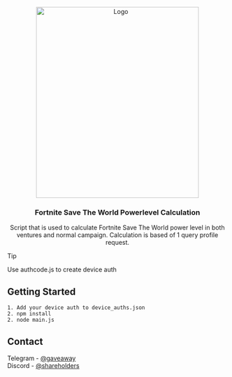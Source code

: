 <!-- PROJECT LOGO -->
<br />
<div align="center">
  <a href="https://github.com/Probabilities/SaveTheWorld-Powerlevel-Calculation">
    <img src="https://cdn2.unrealengine.com/save-the-world-1488x1748-344662083.jpg" alt="Logo" width="372" height="437">
  </a>

  <h3 align="center">Fortnite Save The World Powerlevel Calculation</h3>

  <p align="center">
    Script that is used to calculate Fortnite Save The World power level in both ventures and normal campaign. Calculation is based of 1 query profile request.
</div>

> [!TIP]
> Use authcode.js to create device auth


<!-- GETTING STARTED -->
## Getting Started
```
1. Add your device auth to device_auths.json
2. npm install
2. node main.js
```

<!-- CONTACT -->
## Contact

Telegram - [@gaveaway](https://t.me/gaveaway)
<br />
Discord - [@shareholders](https://discord.com/users/192475130134265856)
